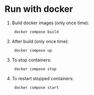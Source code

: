 # Run with docker

1. Build docker images (only once time):
    ```bash
     docker compose build
    ```
2. After build (only once time):
    ```bash
     docker compose up
    ```
3. To stop containers: 
    ```bash
     docker compose stop
    ```
3. To restart stopped containers:
    ```bash
     docker compose start
    ```